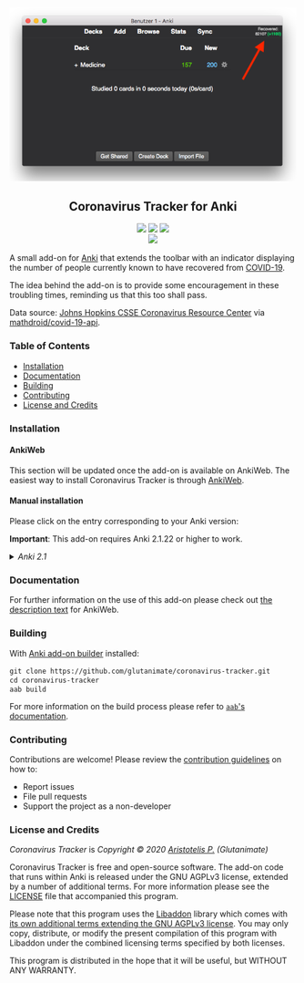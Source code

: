 <p align="center"><img src="screenshots/screenshot.png"></p>

<h2 align="center">Coronavirus Tracker for Anki</h2>

<p align="center">
<a title="Latest (pre-)release" href="https://github.com/glutanimate/coronavirus-tracker/releases"><img src ="https://img.shields.io/github/release-pre/glutanimate/coronavirus-tracker.svg?colorB=brightgreen"></a>
<a title="License: GNU AGPLv3" href="https://github.com/glutanimate/coronavirus-tracker/blob/master/LICENSE"><img  src="https://img.shields.io/badge/license-GNU AGPLv3-green.svg"></a>
<a title="Rate on AnkiWeb" href="https://ankiweb.net/shared/info/1313091126"><img src="https://glutanimate.com/logos/ankiweb-rate.svg"></a>
<br>
<a title="Follow me on Twitter" href="https://twitter.com/intent/user?screen_name=glutanimate"><img src="https://img.shields.io/twitter/follow/glutanimate.svg"></a>
</p>



A small add-on for [Anki](https://apps.ankiweb.net/) that extends the toolbar with an indicator displaying the number of people currently known to have recovered from [COVID-19](https://en.wikipedia.org/wiki/2019%E2%80%9320_coronavirus_pandemic).

The idea behind the add-on is to provide some encouragement in these troubling times, reminding us that this too shall pass.

Data source: [Johns Hopkins CSSE Coronavirus Resource Center](https://coronavirus.jhu.edu/map.html) via [mathdroid/covid-19-api](https://github.com/mathdroid/covid-19-api).

### Table of Contents <!-- omit in toc -->

<!-- MarkdownTOC levels="1,2,3" -->

- [Installation](#installation)
- [Documentation](#documentation)
- [Building](#building)
- [Contributing](#contributing)
- [License and Credits](#license-and-credits)

<!-- /MarkdownTOC -->

<!-- ### Screenshots

![](screenshots/screenshot.png) -->

### Installation

#### AnkiWeb <!-- omit in toc -->

This section will be updated once the add-on is available on AnkiWeb.
The easiest way to install Coronavirus Tracker is through [AnkiWeb](https://ankiweb.net/shared/info/1313091126).

#### Manual installation <!-- omit in toc -->

Please click on the entry corresponding to your Anki version:

**Important**: This add-on requires Anki 2.1.22 or higher to work.

<details>

<summary><i>Anki 2.1</i></summary>

1. Make sure you have the [latest version](https://apps.ankiweb.net/#download) of Anki 2.1 installed. Earlier releases (e.g. found in various Linux distros) do not support `.ankiaddon` packages.
2. Download the latest `.ankiaddon` package from the [releases tab](https://github.com/glutanimate/coronavirus-tracker/releases) (you might need to click on *Assets* below the description to reveal the download links)
3. From Anki's main window, head to *Tools* → *Add-ons*
4. Drag-and-drop the `.ankiaddon` package onto the add-ons list
5. Restart Anki

Video summary:

<img src="https://raw.githubusercontent.com/glutanimate/docs/master/anki/add-ons/media/ankiaddon-installation.gif" width=640>

</details>

### Documentation

For further information on the use of this add-on please check out [the description text](docs/description.md) for AnkiWeb.

### Building

With [Anki add-on builder](https://github.com/glutanimate/anki-addon-builder/) installed:

    git clone https://github.com/glutanimate/coronavirus-tracker.git
    cd coronavirus-tracker
    aab build

For more information on the build process please refer to [`aab`'s documentation](https://github.com/glutanimate/anki-addon-builder/#usage).

### Contributing

Contributions are welcome! Please review the [contribution guidelines](./CONTRIBUTING.md) on how to:

- Report issues
- File pull requests
- Support the project as a non-developer

### License and Credits

*Coronavirus Tracker* is *Copyright © 2020 [Aristotelis P.](https://glutanimate.com/) (Glutanimate)*

Coronavirus Tracker is free and open-source software. The add-on code that runs within Anki is released under the GNU AGPLv3 license, extended by a number of additional terms. For more information please see the [LICENSE](https://github.com/glutanimate/coronavirus-tracker/blob/master/LICENSE) file that accompanied this program.

Please note that this program uses the [Libaddon](https://github.com/glutanimate/anki-libaddon/) library which comes with [its own additional terms extending the GNU AGPLv3 license](https://github.com/glutanimate/anki-libaddon/blob/master/LICENSE). You may only copy, distribute, or modify the present compilation of this program with Libaddon under the combined licensing terms specified by both licenses.

This program is distributed in the hope that it will be useful, but WITHOUT ANY WARRANTY.
